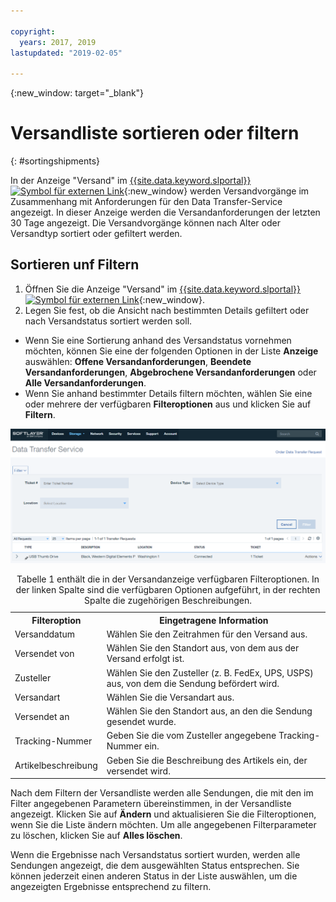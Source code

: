 ```yaml
---

copyright:
  years: 2017, 2019
lastupdated: "2019-02-05"

---
```

{:new_window: target="_blank"}

# Versandliste sortieren oder filtern
{: #sortingshipments}

In der Anzeige "Versand" im [{{site.data.keyword.slportal}} ![Symbol für externen Link](../../icons/launch-glyph.svg "Symbol für externen Link")](https://control.softlayer.com/){:new_window} werden Versandvorgänge im Zusammenhang mit Anforderungen für den Data Transfer-Service angezeigt. In dieser Anzeige werden die Versandanforderungen der letzten 30 Tage angezeigt. Die Versandvorgänge können nach Alter oder Versandtyp sortiert oder gefiltert werden.

## Sortieren unf Filtern

1. Öffnen Sie die Anzeige "Versand" im [{{site.data.keyword.slportal}} ![Symbol für externen Link](../../icons/launch-glyph.svg "Symbol für externen Link")](https://control.softlayer.com/){:new_window}. 
2. Legen Sie fest, ob die Ansicht nach bestimmten Details gefiltert oder nach Versandstatus sortiert werden soll.
  - Wenn Sie eine Sortierung anhand des Versandstatus vornehmen möchten, können Sie eine der folgenden Optionen in der Liste **Anzeige** auswählen: **Offene Versandanforderungen**, **Beendete Versandanforderungen**, **Abgebrochene Versandanforderungen** oder **Alle Versandanforderungen**.
  - Wenn Sie anhand bestimmter Details filtern möchten, wählen Sie eine oder mehrere der verfügbaren **Filteroptionen** aus und klicken Sie auf **Filtern**.


![DTS-Versandanzeige](/images/DTSShipmentScreen.PNG)

<table><caption>Tabelle 1 enthält die in der Versandanzeige verfügbaren Filteroptionen. In der linken Spalte sind die verfügbaren Optionen aufgeführt, in der rechten Spalte die zugehörigen Beschreibungen.</caption>
<tr><th>Filteroption</th><th>Eingetragene Information</th></tr>
<tr><td>Versanddatum</td><td>Wählen Sie den Zeitrahmen für den Versand aus.</td></tr>
<tr><td>Versendet von</td><td>Wählen Sie den Standort aus, von dem aus der Versand erfolgt ist.</td></tr>
<tr><td>Zusteller</td><td>Wählen Sie den Zusteller (z. B. FedEx, UPS, USPS) aus, von dem die Sendung befördert wird.</td></tr>
<tr><td>Versandart</td><td>Wählen Sie die Versandart aus.</td></tr>
<tr><td>Versendet an</td><td>Wählen Sie den Standort aus, an den die Sendung gesendet wurde.</td></tr>
<tr><td>Tracking-Nummer</td><td>Geben Sie die vom Zusteller angegebene Tracking-Nummer ein.</td></tr>
<tr><td>Artikelbeschreibung</td><td>Geben Sie die Beschreibung des Artikels ein, der versendet wird.</td></tr>
</table>


Nach dem Filtern der Versandliste werden alle Sendungen, die mit den im Filter angegebenen Parametern übereinstimmen, in der Versandliste angezeigt. Klicken Sie auf **Ändern** und aktualisieren Sie die Filteroptionen, wenn Sie  die Liste ändern möchten. Um alle angegebenen Filterparameter zu löschen, klicken Sie auf **Alles löschen**.

Wenn die Ergebnisse nach Versandstatus sortiert wurden, werden alle Sendungen angezeigt, die dem ausgewählten Status entsprechen. Sie können jederzeit einen anderen Status in der Liste auswählen, um die angezeigten Ergebnisse entsprechend zu filtern.
